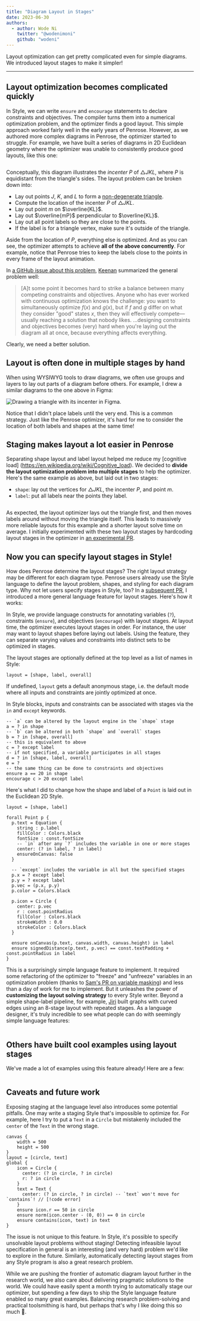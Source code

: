 ```yaml
---
title: "Diagram Layout in Stages"
date: 2023-06-30
authors:
  - author: Wode Ni
    twitter: "@wodenimoni"
    github: "wodeni"
---
```


<script setup>
import StagedDiagram from "../src/components/StagedDiagram.vue";
import { ref } from 'vue'
import vector from "@penrose/examples/dist/exterior-algebra/vector-wedge.trio";
import laplace from "@penrose/examples/dist/walk-on-spheres/laplace-estimator.trio.js";
import geometry from "@penrose/examples/dist/geometry-domain/textbook_problems/c05p13.trio.js";
import nitric from "@penrose/examples/dist/molecules/nitricacid-lewis.trio.js"
import graphTrio from "@penrose/examples/dist/graph-domain/textbook/sec1/fig4.trio.js"
import curved from "@penrose/examples/dist/graph-domain/textbook/sec5/ex32.trio.js"
import space from "@penrose/examples/dist/timeline/penrose.trio.js"
import blobTrio from "@penrose/examples/dist/curve-examples/blobs.trio.js"
import euclideanOneStage from "./euclideanOneStage"
import { defineComponent } from "vue";

const exterior = {
  trio: {
    substance: vector.substance,
    style: vector.style[0].contents,
    domain: vector.domain,
    variation:"ArtemisCrane740"
  },
  imageResolver: vector.style[0].resolver,
}
const wos = {
  trio: {
    substance: laplace.substance,
    style: laplace.style[0].contents,
    domain: laplace.domain,
    variation: "test3",
  },
  imageResolver: laplace.style[0].resolver,
}
const incenterOneStage = {
  trio: {
    substance: geometry.substance,
    style: euclideanOneStage,
    domain: geometry.domain,
    variation: "test8",
  },
  imageResolver: geometry.style[0].resolver,
}
const incenter = {
  trio: {
    substance: geometry.substance,
    style: geometry.style[0].contents,
    domain: geometry.domain,
    variation: "WindsweptPheasant618",
  },
  imageResolver: geometry.style[0].resolver,
}
const nitricAcid = {
  trio: {
    substance: nitric.substance,
    style: nitric.style[0].contents,
    domain: nitric.domain,
    variation: "test",
  },
  imageResolver: nitric.style[0].resolver,
}
const curvedGraph = {
  trio: {
    substance: curved.substance,
    style: curved.style[0].contents,
    domain: curved.domain,
    variation: "BasilTapir4665",
  },
  imageResolver: curved.style[0].resolver,
}
const graph = {
  trio: {
    substance: graphTrio.substance,
    style: graphTrio.style[0].contents,
    domain: graphTrio.domain,
    variation: "BasilTapir4665",
  },
  imageResolver: graphTrio.style[0].resolver,
}
const spaceCurve = {
  trio: {
    substance: space.substance,
    style: space.style[0].contents,
    domain: space.domain,
    variation: "BasilTapir4665",
  },
  imageResolver: space.style[0].resolver,
}
const blob = {
  trio: {
    substance: blobTrio.substance,
    style: blobTrio.style[0].contents,
    domain: blobTrio.domain,
    variation: "BasilTapir4665",
  },
  imageResolver: blobTrio.style[0].resolver,
}
</script>

<BlogMeta />

Layout optimization can get pretty complicated even for simple diagrams. We introduced layout stages to make it simpler!

---

## Layout optimization becomes complicated quickly

In Style, we can write `ensure` and `encourage` statements to declare constraints and objectives. The compiler turns them into a numerical optimization problem, and the optimizer finds a good layout. This simple approach worked fairly well in the early years of Penrose. However, as we authored more complex diagrams in Penrose, the optimizer started to struggle.
For example, we have built a series of diagrams in 2D Euclidean geometry where the optimizer was unable to consistently produce good layouts, like this one:

<!-- <div style="width: 55%; float:right; margin-left: 16px; margin-top: 16px"> -->
<div style="display: flex; justify-content: center">
  <div style="width: 100%; max-width: 320px">
    <StagedDiagram :trio="incenterOneStage.trio" :imageResolver="incenterOneStage.imageResolver" />
  </div>
</div>

Conceptually, this diagram illustrates the _incenter_ $P$ of $\triangle JKL$, where $P$ is equidistant from the triangle's sides. The layout problem can be broken down into:

- Lay out points $J$, $K$, and $L$ to form a [non-degenerate triangle](<https://en.wikipedia.org/wiki/Degeneracy_(mathematics)#Triangle>).
- Compute the location of the incenter $P$ of $\triangle JKL$.
- Lay out point $m$ on $\overline{KL}$.
- Lay out $\overline{mP}$ perpendicular to $\overline{KL}$.
- Lay out all point labels so they are close to the points.
- If the label is for a triangle vertex, make sure it's outside of the triangle.

Aside from the location of $P$, everything else is optimized. And as you can see, the optimizer attempts to achieve **all of the above concurrently**. For example, notice that Penrose tries to keep the labels close to the points in every frame of the layout animation.

In [a GitHub issue about this problem](https://github.com/penrose/penrose/issues/766), [Keenan](https://www.cs.cmu.edu/~kmcrane/) summarized the general problem well:

> [A]t some point it becomes hard to strike a balance between many competing constraints and objectives. Anyone who has ever worked with continuous optimization knows the challenge: you want to simultaneously optimize $f(x)$ and $g(x)$, but if $f$ and $g$ differ on what they consider "good" states $x$, then they will effectively compete—usually reaching a solution that nobody likes.
> ...designing constraints and objectives becomes (very) hard when you're laying out the diagram all at once, because everything affects everything.

Clearly, we need a better solution.

## Layout is often done in multiple stages by hand

When using WYSIWYG tools to draw diagrams, we often use groups and layers to lay out parts of a diagram before others. For example, I drew a similar diagrams to the one above in Figma:

<img alt="Drawing a triangle with its incenter in Figma." src="./assets//figma-incenter.gif" loading="lazy" />

Notice that I didn't place labels until the very end. This is a common strategy. Just like the Penrose optimizer, it's hard for me to consider the location of both labels and shapes at the same time!

## Staging makes layout a lot easier in Penrose

Separating shape layout and label layout helped me reduce my [cognitive load] (https://en.wikipedia.org/wiki/Cognitive_load). We decided to **divide the layout optimization problem into multiple stages** to help the optimizer. Here's the same example as above, but laid out in two stages:

- `shape`: lay out the vertices for $\triangle JKL$, the incenter $P$, and point $m$.
- `label`: put all labels near the points they label.

<div style="display: flex; justify-content: center">
  <div style="width: 100%; max-width: 320px">
    <StagedDiagram :trio="incenter.trio" :imageResolver="incenter.imageResolver" />
  </div>
</div>

As expected, the layout optimizer lays out the triangle first, and then moves labels around without moving the triangle itself. This leads to massively more reliable layouts for this example and a shorter layout solve time on average. I initially experimented with these two layout stages by hardcoding layout stages in the optimizer in [an experimental PR](https://github.com/penrose/penrose/pull/1115/files).

## Now you can specify layout stages in Style!

How does Penrose determine the layout stages? The right layout strategy may be different for each diagram type. Penrose users already use the Style language to define the layout problem, shapes, and styling for each diagram type. Why not let users specify stages in Style, too? In a [subsequent PR](https://github.com/penrose/penrose/pull/1199), I introduced a more general language feature for layout stages. Here's how it works:

In Style, we provide language constructs for annotating variables (`?`), constraints (`ensure`), and objectives (`encourage`) with layout stages. At layout time, the optimizer executes layout stages in order. For instance, the user may want to layout shapes before laying out labels. Using the feature, they can separate varying values and constraints into distinct sets to be optimized in stages.

The layout stages are optionally defined at the top level as a list of names in Style:

```style
layout = [shape, label, overall]
```

If undefined, `layout` gets a default anonymous stage, i.e. the default mode where all inputs and constraints are jointly optimized at once.

In Style blocks, inputs and constraints can be associated with stages via the `in` and `except` keywords.

```style
-- `a` can be altered by the layout engine in the `shape` stage
a = ? in shape
-- `b` can be altered in both `shape` and `overall` stages
b = ? in [shape, overall]
-- this is equivalent to above
c = ? except label
-- if not specified, a variable participates in all stages
d = ? in [shape, label, overall]
e = ?
-- the same thing can be done to constraints and objectives
ensure a == 20 in shape
encourage c > 20 except label
```

Here's what I did to change how the shape and label of a `Point` is laid out in the Euclidean 2D Style.

```style {1,8-9,13-15,27-29}
layout = [shape, label]

forall Point p {
  p.text = Equation {
    string : p.label
    fillColor : Colors.black
    fontSize : const.fontSize
    -- `in` after any `?` includes the variable in one or more stages
    center: (? in label, ? in label)
    ensureOnCanvas: false
  }

  -- `except` includes the variable in all but the specified stages
  p.x = ? except label
  p.y = ? except label
  p.vec = (p.x, p.y)
  p.color = Colors.black

  p.icon = Circle {
    center: p.vec
    r : const.pointRadius
    fillColor : Colors.black
    strokeWidth : 0.0
    strokeColor : Colors.black
  }

  ensure onCanvas(p.text, canvas.width, canvas.height) in label
  ensure signedDistance(p.text, p.vec) == const.textPadding + const.pointRadius in label
}
```

This is a surprisingly simple language feature to implement. It required some refactoring of the optimizer to "freeze" and "unfreeze" variables in an optimization problem (thanks to [Sam's PR on variable masking](https://github.com/penrose/penrose/pull/1192)) and less than a day of work for me to implement. But it unleashes the power of **customizing the layout solving strategy** to every Style writer. Beyond a simple shape-label pipeline, for example, [Jiri](https://github.com/jiriminarcik) built graphs with curved edges using an 8-stage layout with repeated stages. As a language designer, it's truly incredible to see what people can do with seemingly simple language features:

<div style="display: flex; justify-content: center">
  <div style="width: 100%; max-width: 320px">
    <StagedDiagram :trio="curvedGraph.trio" :imageResolver="curvedGraph.imageResolver" />
  </div>
</div>

## Others have built cool examples using layout stages

We've made a lot of examples using this feature already! Here are a few:

<div style="display: grid;   grid-template-columns: repeat(auto-fit, minmax(320px, 1fr)); grid-gap: 20px">
<StagedDiagram :trio="wos.trio" :imageResolver="wos.imageResolver" />
<StagedDiagram :trio="nitricAcid.trio" :imageResolver="nitricAcid.imageResolver" />
<StagedDiagram :trio="graph.trio" :imageResolver="graph.imageResolver" />
<StagedDiagram :trio="blob.trio" :imageResolver="blob.imageResolver" />
<div style="grid-column: 1 / -1">
  <StagedDiagram :trio="spaceCurve.trio" :imageResolver="spaceCurve.imageResolver" />
</div>
</div>

## Caveats and future work

Exposing staging at the language level also introduces some potential pitfalls. One may write a staging Style that's impossible to optimize for. For example, here I try to put a `Text` in a `Circle` but mistakenly included the `center` of the `Text` in the wrong stage.

```style
canvas {
    width = 500
    height = 500
}
layout = [circle, text]
global {
    icon = Circle {
      center: (? in circle, ? in circle)
      r: ? in circle
    }
    text = Text {
      center: (? in circle, ? in circle) -- `text` won't move for `contains`! // [!code error]
    }
    ensure icon.r == 50 in circle
    ensure norm(icon.center - (0, 0)) == 0 in circle
    ensure contains(icon, text) in text
}
```

The issue is not unique to this feature. In Style, it's possible to specify unsolvable layout problems without staging! Detecting infeasible layout specification in general is an interesting (and very hard) problem we'd like to explore in the future. Similarly, automatically detecting layout stages from any Style program is also a great research problem.

While we are pushing the frontier of automatic diagram layout further in the research world, we also care about delivering pragmatic solutions to the world. We could have easily spent a month trying to automatically stage our optimizer, but spending a few days to ship the Style language feature enabled so many great examples. Balancing research problem-solving and practical toolsmithing is hard, but perhaps that's why I like doing this so much 💙.

